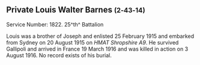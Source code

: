 ## Private Louis Walter Barnes <small>(2‑43‑14)</small>

Service Number: 1822. 25^th^ Battalion
 
Louis was a brother of Joseph and enlisted 25 February 1915 and embarked from Sydney on 20 August 1915 on *HMAT Shropshire A9*. He survived Gallipoli and arrived in France 19 March 1916 and was killed in action on 3 August 1916. No record exists of his burial.
